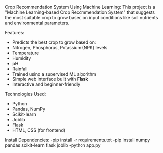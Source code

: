  Crop Recommendation System Using Machine Learning:
 This project is a "Machine Learning-based Crop Recommendation System" that suggests the most suitable crop to grow based on input conditions like soil nutrients and environmental parameters.

Features:
- Predicts the best crop to grow based on:
- Nitrogen, Phosphorus, Potassium (NPK) levels
- Temperature
- Humidity
- pH
- Rainfall
- Trained using a supervised ML algorithm
- Simple web interface built with **Flask**
- Interactive and beginner-friendly

 Technologies Used:
- Python
- Pandas, NumPy
- Scikit-learn
- Joblib
- Flask
- HTML, CSS (for frontend)

 Install Dependencies:
-pip install -r requirements.txt
-pip install numpy pandas scikit-learn flask joblib
-python app.py


